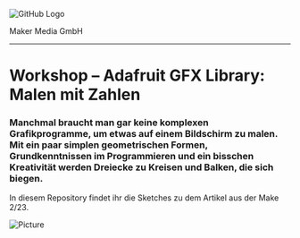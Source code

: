 ![GitHub Logo](http://www.heise.de/make/icons/make_logo.png)

Maker Media GmbH
*** 

# Workshop – Adafruit GFX Library: Malen mit Zahlen

### Manchmal braucht man gar keine komplexen Grafikprogramme, um etwas auf einem Bildschirm zu malen. Mit ein paar simplen geometrischen Formen, Grundkenntnissen im Programmieren und ein bisschen Kreativität werden Dreiecke zu Kreisen und Balken, die sich biegen.

In diesem Repository findet ihr die Sketches zu dem Artikel aus der Make 2/23.

![Picture](https://github.com/MakeMagazinDE/adafruitGFX/blob/main/adafruit_gfx_banner.png)


